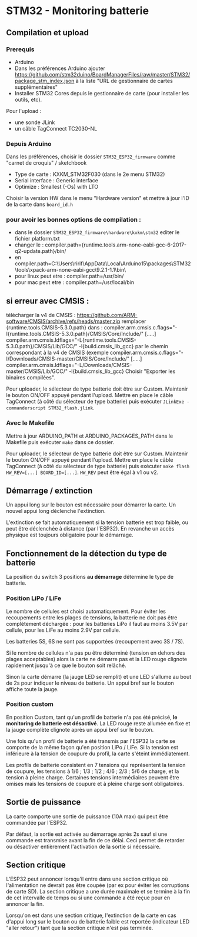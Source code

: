# STM32 - Monitoring batterie

## Compilation et upload
### Prerequis
* Arduino 
* Dans les préférences Arduino ajouter https://github.com/stm32duino/BoardManagerFiles/raw/master/STM32/package_stm_index.json à la liste "URL de gestionnaire de cartes supplémentaires" 
* Installer STM32 Cores depuis le gestionnaire de carte (pour installer les outils, etc).

Pour l'upload : 
* une sonde JLink
* un câble TagConnect TC2030-NL

### Depuis Arduino
Dans les préférences, choisir le dossier `STM32_ESP32_firmware` comme "carnet de croquis" / sketchbook

* Type de carte : KXKM_STM32F030 (dans le 2e menu STM32)
* Serial interface : Generic interface
* Optimize : Smallest (-Os) with LTO

Choisir la version HW dans le menu "Hardware version" et mettre à jour l'ID de la carte dans `board_id.h`

### pour avoir les bonnes options de compilation : 
- dans le dossier `STM32_ESP32_firmware\hardware\kxkm\stm32` editer le fichier platform.txt
- changer le : compiler.path={runtime.tools.arm-none-eabi-gcc-6-2017-q2-update.path}/bin/ 
- en compiler.path=C:\Users\ririf\AppData\Local\Arduino15\packages\STM32\tools\xpack-arm-none-eabi-gcc\9.2.1-1.1\bin\
- pour linux peut etre : compiler.path=/usr/bin/
- pour mac peut etre : compiler.path=/usr/local/bin

## si erreur avec CMSIS :
télécharger la v4 de CMSIS : https://github.com/ARM-software/CMSIS/archive/refs/heads/master.zip
remplacer {runtime.tools.CMSIS-5.3.0.path} dans : 
compiler.arm.cmsis.c.flags="-I{runtime.tools.CMSIS-5.3.0.path}/CMSIS/Core/Include/" [.....]
compiler.arm.cmsis.ldflags="-L{runtime.tools.CMSIS-5.3.0.path}/CMSIS/Lib/GCC/" -l{build.cmsis_lib_gcc}
 par le chemin correspondant à la v4 de CMSIS (exemple
compiler.arm.cmsis.c.flags="-I/Downloads/CMSIS-master/CMSIS/Core/Include/" [.....] 
compiler.arm.cmsis.ldflags="-L/Downloads/CMSIS-master/CMSIS/Lib/GCC/" -l{build.cmsis_lib_gcc}
Choisir "Exporter les binaires compilées".

Pour uploader, le sélecteur de type batterie doit être sur Custom. Maintenir le bouton ON/OFF appuyé pendant l'upload.
Mettre en place le câble TagConnect (à côté du sélecteur de type batterie) puis exécuter `JLinkExe -commanderscript STM32_flash.jlink`.

### Avec le Makefile
Mettre à jour ARDUINO_PATH et ARDUINO_PACKAGES_PATH dans le Makefile puis exécuter `make` dans ce dossier.

Pour uploader, le sélecteur de type batterie doit être sur Custom. Maintenir le bouton ON/OFF appuyé pendant l'upload.
Mettre en place le câble TagConnect (à côté du sélecteur de type batterie) puis exécuter `make flash HW_REV=[...] BOARD_ID=[...]`. `HW_REV` peut être égal à v1 ou v2.  


## Démarrage / extinction
Un appui long sur le bouton est nécessaire pour démarrer la carte. Un nouvel appui long déclenche l'extinction.

L'extinction se fait automatiquement si la tension batterie est trop faible, ou peut être déclenchée à distance (par l'ESP32). En revanche un accès physique est toujours obligatoire pour le démarrage.


## Fonctionnement de la détection du type de batterie
La position du switch 3 positions **au démarrage** détermine le type de batterie.

### Position LiPo / LiFe
Le nombre de cellules est choisi automatiquement. Pour éviter les recoupements entre les plages de tensions, la batterie ne doit pas être complètement déchargée : pour les batteries LiPo il faut au moins 3.5V par cellule, pour les LiFe au moins 2.9V par cellule.

Les batteries 5S, 6S ne sont pas supportées (recoupement avec 3S / 7S).

Si le nombre de cellules n'a pas pu être déterminé (tension en dehors des plages acceptables) alors la carte ne démarre pas et la LED rouge clignote rapidement jusqu'à ce que le bouton soit relâché.

Sinon la carte démarre (la jauge LED se remplit) et une LED s'allume  au bout de 2s pour indiquer le niveau de batterie. Un appui bref sur le bouton affiche toute la jauge.

### Position custom
En position Custom, tant qu'un profil de batterie n'a pas été précisé, **le monitoring de batterie est désactivé**. La LED rouge reste allumée en fixe et la jauge complète clignote après un appui bref sur le bouton.

Une fois qu'un profil de batterie a été transmis par l'ESP32 la carte se comporte de la même façon qu'en position LiPo / LiFe. Si la tension est inférieure à la tension de coupure du profil, la carte s'éteint immédiatement.

Les profils de batterie consistent en 7 tensions qui représentent la tension de coupure, les tensions à 1/6 ; 1/3 ; 1/2 ; 4/6 ; 2/3 ; 5/6 de charge, et la tension à pleine charge. Certaines tensions intermédiaires peuvent être omises mais les tensions de coupure et à pleine charge sont obligatoires.


## Sortie de puissance
La carte comporte une sortie de puissance (10A max) qui peut être commandée par l'ESP32.

Par défaut, la sortie est activée au démarrage après 2s sauf si une commande est transmise avant la fin de ce délai. Ceci permet de retarder ou désactiver entièrement l'activation de la sortie si nécessaire.


## Section critique
L'ESP32 peut annoncer lorsqu'il entre dans une section critique où l'alimentation ne devrait pas être coupée (par ex pour éviter les corruptions de carte SD). La section critique a une durée maximale et se termine à la fin de cet intervalle de temps ou si une commande a été reçue pour en annoncer la fin.

Lorsqu'on est dans une section critique, l'extinction de la carte en cas d'appui long sur le bouton ou de batterie faible est reportée (indicateur LED "aller retour") tant que la section critique n'est pas terminée.
